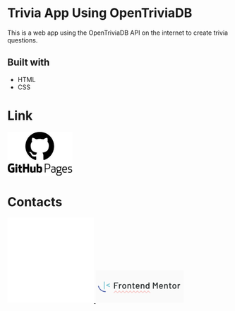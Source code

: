 # Trivia App Using OpenTriviaDB

This is a web app using the OpenTriviaDB API on the internet to create trivia questions.

## Built with

- HTML
- CSS

# Link

<a href=""> <img src="./images/needed/githubPages.jpg" style="height:100px"></a>

# Contacts

<a href="https://github.com/Kofi100"><img src="./images/needed/github-mark/github-mark-white.svg" style=""> </a>
<a href="https://www.frontendmentor.io/profile/Kofi100">
<img src="./images/needed/frontEndMentor.png" style="width:200px"></a>
